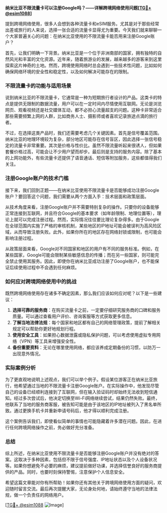 **纳米比亚不限流量卡可以注册Google吗？——详解跨境网络使用问题[[TG💪+ @esim1088](https://t.me/s/esim1088)]**

提到跨境网络使用，很多人会想到各种流量卡和eSIM服务。尤其是对于那些经常出差或旅行的人来说，选择一张合适的流量卡显得尤为重要。今天我们就来聊聊一个大家普遍关心的问题：在纳米比亚使用的不限流量卡能否用来注册Google账户？

首先，让我们明确一下背景。纳米比亚是一个位于非洲南部的国家，拥有独特的自然风光和丰富的文化资源。近年来，随着旅游业的发展，越来越多的游客来到这里探索这片神奇的土地。然而，跨境使用网络时总会遇到一些技术性问题，比如如何确保网络环境的安全性和稳定性，以及如何解决可能存在的限制。

### 不限流量卡的功能与适用场景

说到纳米比亚的不限流量卡，它通常是一种为短期旅行者设计的产品。这类卡的特点是提供无限制的数据流量，用户可以在一定时间内尽情使用互联网。无论是浏览网页、观看视频还是社交媒体互动，都不必担心流量超支的问题。这种卡非常适合那些需要频繁上网的人群，比如商务人士、摄影师或者喜欢记录旅途点滴的旅行者。

不过，在选择这类产品时，我们还需要考虑几个关键因素。首先是信号覆盖范围。纳米比亚的地理环境较为复杂，部分地区可能存在信号盲区，因此选择一张信号稳定的流量卡非常重要。其次是价格与性价比。虽然不限流量听起来很诱人，但如果套餐价格过高，可能会让不少用户望而却步。最后则是支持的服务内容。除了基本的上网功能外，有些流量卡还提供了语音通话、短信等附加服务，这些都值得我们关注。

### 注册Google账户的技术门槛

接下来，我们回到正题——在纳米比亚使用不限流量卡是否能够成功注册Google账户？要回答这个问题，我们需要从两个方面入手：技术层面和政策层面。

从技术角度来看，注册Google账户并不需要特别复杂的操作。只要你的设备能够正常连接到互联网，并且符合Google的基本要求（如年龄限制、地理位置等），理论上就可以完成注册过程。然而，实际情况往往要比理论复杂得多。由于Google在全球范围内实施了严格的审核机制，某些地区的IP地址可能会被误判为高风险区域，从而导致注册失败。此外，如果你所在的地区存在网络封锁或限制，也可能会影响注册过程。

从政策层面来看，Google对不同国家和地区的用户有不同的服务标准。例如，在某些国家，Google可能会限制某些敏感信息的传播；而在另一些国家，则可能完全禁止使用其服务。因此，即使你在纳米比亚成功注册了Google账户，也不能保证后续使用过程中不会遇到任何麻烦。

### 如何应对跨境网络使用中的挑战

既然跨境网络使用存在诸多不确定因素，那么我们应该如何应对呢？以下是一些建议：

1. **选择可靠的服务商**：在购买流量卡之前，一定要仔细研究服务商的口碑和服务质量。可以通过查看用户评价、咨询客服等方式获取更多信息。
2. **了解当地法律法规**：每个国家和地区都有自己的网络管理政策，提前了解相关规定可以帮助你更好地规划行程。
3. **使用安全工具**：如果担心数据泄露或隐私保护问题，可以考虑使用虚拟专用网络（VPN）等工具来增强安全性。
4. **备份重要资料**：无论在哪里使用网络，都应该养成定期备份的习惯，以防万一出现意外情况。

### 实际案例分析

为了更直观地说明上述观点，我们可以举个例子。假设某位游客正在纳米比亚旅行，他希望通过当地的不限流量卡注册Google账户。在实际操作中，他发现尽管自己的设备已经顺利连接到了互联网，但在输入验证码时却始终无法收到短信通知。经过多次尝试后，他决定切换至Wi-Fi网络继续尝试，结果仍然失败。最终，他联系了当地的服务商客服，被告知可能是由于该地区的IP地址被列入了黑名单所致。通过更换手机卡并重新申请号码后，他才得以顺利完成注册。

这个案例告诉我们，即使看似简单的事情也可能隐藏着许多潜在问题。因此，在进行任何跨境网络操作之前，务必做好充分准备。

### 总结

综上所述，在纳米比亚使用不限流量卡是否能够注册Google账户并没有绝对的答案。这取决于多种因素，包括但不限于信号强度、IP地址状态以及个人设备状况等。如果你想避免不必要的麻烦，建议提前做好功课，并选择信誉良好的服务商提供的产品。同时，也要时刻保持警惕，注意保护个人信息安全。

希望这篇文章能对你有所帮助！如果你还有其他关于跨境网络使用方面的疑问，欢迎随时留言交流。最后再次提醒大家，无论身处何地，请始终遵守当地的法律法规，做一个负责任的网络用户。

[[TG💪+ @esim1088](https://t.me/s/esim1088) ![Image](https://i.postimg.cc/4NQfJmqS/Snipaste-2025-05-13-00-14-12.png)]
